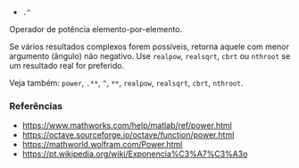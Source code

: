 * `.^`

Operador de potência elemento-por-elemento.

Se vários resultados complexos forem possíveis, retorna aquele com
menor argumento (ângulo) não negativo. Use `realpow`, `realsqrt`,
`cbrt` ou `nthroot` se um resultado real for preferido.

Veja também: `power`, `.**`, `^`, `**`, `realpow`, `realsqrt`, `cbrt`, `nthroot`.

### Referências

* https://www.mathworks.com/help/matlab/ref/power.html
* https://octave.sourceforge.io/octave/function/power.html
* https://mathworld.wolfram.com/Power.html
* https://pt.wikipedia.org/wiki/Exponencia%C3%A7%C3%A3o
